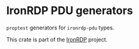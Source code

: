 # IronRDP PDU generators

`proptest` generators for `ironrdp-pdu` types.

This crate is part of the [IronRDP] project.

[IronRDP]: https://github.com/Devolutions/IronRDP
